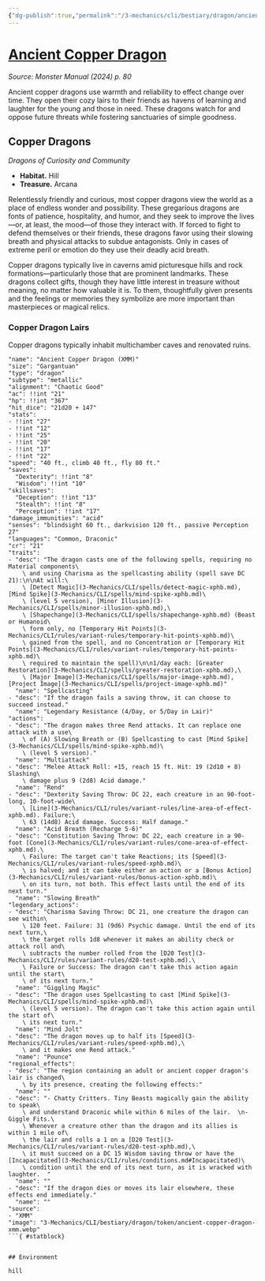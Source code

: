```yaml
---
{"dg-publish":true,"permalink":"/3-mechanics/cli/bestiary/dragon/ancient-copper-dragon-xmm/","tags":["ttrpg-cli/compendium/src/5e/xmm","ttrpg-cli/monster/cr/21","ttrpg-cli/monster/environment/hill","ttrpg-cli/monster/size/gargantuan","ttrpg-cli/monster/type/dragon/metallic"],"noteIcon":""}
---
```


# [Ancient Copper Dragon](3-Mechanics\CLI\bestiary\dragon/ancient-copper-dragon-xmm.md)
*Source: Monster Manual (2024) p. 80*  

Ancient copper dragons use warmth and reliability to effect change over time. They open their cozy lairs to their friends as havens of learning and laughter for the young and those in need. These dragons watch for and oppose future threats while fostering sanctuaries of simple goodness.

## Copper Dragons

*Dragons of Curiosity and Community*

- **Habitat.** Hill  
- **Treasure.** Arcana  

Relentlessly friendly and curious, most copper dragons view the world as a place of endless wonder and possibility. These gregarious dragons are fonts of patience, hospitality, and humor, and they seek to improve the lives—or, at least, the mood—of those they interact with. If forced to fight to defend themselves or their friends, these dragons favor using their slowing breath and physical attacks to subdue antagonists. Only in cases of extreme peril or emotion do they use their deadly acid breath.

Copper dragons typically live in caverns amid picturesque hills and rock formations—particularly those that are prominent landmarks. These dragons collect gifts, though they have little interest in treasure without meaning, no matter how valuable it is. To them, thoughtfully given presents and the feelings or memories they symbolize are more important than masterpieces or magical relics.

### Copper Dragon Lairs

Copper dragons typically inhabit multichamber caves and renovated ruins.

```statblock
"name": "Ancient Copper Dragon (XMM)"
"size": "Gargantuan"
"type": "dragon"
"subtype": "metallic"
"alignment": "Chaotic Good"
"ac": !!int "21"
"hp": !!int "367"
"hit_dice": "21d20 + 147"
"stats":
- !!int "27"
- !!int "12"
- !!int "25"
- !!int "20"
- !!int "17"
- !!int "22"
"speed": "40 ft., climb 40 ft., fly 80 ft."
"saves":
  "Dexterity": !!int "8"
  "Wisdom": !!int "10"
"skillsaves":
  "Deception": !!int "13"
  "Stealth": !!int "8"
  "Perception": !!int "17"
"damage_immunities": "acid"
"senses": "blindsight 60 ft., darkvision 120 ft., passive Perception 27"
"languages": "Common, Draconic"
"cr": "21"
"traits":
- "desc": "The dragon casts one of the following spells, requiring no Material components\
    \ and using Charisma as the spellcasting ability (spell save DC 21):\n\nAt will:\
    \ [Detect Magic](3-Mechanics/CLI/spells/detect-magic-xphb.md), [Mind Spike](3-Mechanics/CLI/spells/mind-spike-xphb.md)\
    \ (level 5 version), [Minor Illusion](3-Mechanics/CLI/spells/minor-illusion-xphb.md),\
    \ [Shapechange](3-Mechanics/CLI/spells/shapechange-xphb.md) (Beast or Humanoid\
    \ form only, no [Temporary Hit Points](3-Mechanics/CLI/rules/variant-rules/temporary-hit-points-xphb.md)\
    \ gained from the spell, and no Concentration or [Temporary Hit Points](3-Mechanics/CLI/rules/variant-rules/temporary-hit-points-xphb.md)\
    \ required to maintain the spell)\n\n1/day each: [Greater Restoration](3-Mechanics/CLI/spells/greater-restoration-xphb.md),\
    \ [Major Image](3-Mechanics/CLI/spells/major-image-xphb.md), [Project Image](3-Mechanics/CLI/spells/project-image-xphb.md)"
  "name": "Spellcasting"
- "desc": "If the dragon fails a saving throw, it can choose to succeed instead."
  "name": "Legendary Resistance (4/Day, or 5/Day in Lair)"
"actions":
- "desc": "The dragon makes three Rend attacks. It can replace one attack with a use\
    \ of (A) Slowing Breath or (B) Spellcasting to cast [Mind Spike](3-Mechanics/CLI/spells/mind-spike-xphb.md)\
    \ (level 5 version)."
  "name": "Multiattack"
- "desc": "Melee Attack Roll: +15, reach 15 ft. Hit: 19 (2d10 + 8) Slashing\
    \ damage plus 9 (2d8) Acid damage."
  "name": "Rend"
- "desc": "Dexterity Saving Throw: DC 22, each creature in an 90-foot-long, 10-foot-wide\
    \ [Line](3-Mechanics/CLI/rules/variant-rules/line-area-of-effect-xphb.md). Failure:\
    \ 63 (14d8) Acid damage. Success: Half damage."
  "name": "Acid Breath (Recharge 5-6)"
- "desc": "Constitution Saving Throw: DC 22, each creature in a 90-foot [Cone](3-Mechanics/CLI/rules/variant-rules/cone-area-of-effect-xphb.md).\
    \ Failure: The target can't take Reactions; its [Speed](3-Mechanics/CLI/rules/variant-rules/speed-xphb.md)\
    \ is halved; and it can take either an action or a [Bonus Action](3-Mechanics/CLI/rules/variant-rules/bonus-action-xphb.md)\
    \ on its turn, not both. This effect lasts until the end of its next turn."
  "name": "Slowing Breath"
"legendary_actions":
- "desc": "Charisma Saving Throw: DC 21, one creature the dragon can see within\
    \ 120 feet. Failure: 31 (9d6) Psychic damage. Until the end of its next turn,\
    \ the target rolls 1d8 whenever it makes an ability check or attack roll and\
    \ subtracts the number rolled from the [D20 Test](3-Mechanics/CLI/rules/variant-rules/d20-test-xphb.md).\
    \ Failure or Success: The dragon can't take this action again until the start\
    \ of its next turn."
  "name": "Giggling Magic"
- "desc": "The dragon uses Spellcasting to cast [Mind Spike](3-Mechanics/CLI/spells/mind-spike-xphb.md)\
    \ (level 5 version). The dragon can't take this action again until the start of\
    \ its next turn."
  "name": "Mind Jolt"
- "desc": "The dragon moves up to half its [Speed](3-Mechanics/CLI/rules/variant-rules/speed-xphb.md),\
    \ and it makes one Rend attack."
  "name": "Pounce"
"regional_effects":
- "desc": "The region containing an adult or ancient copper dragon's lair is changed\
    \ by its presence, creating the following effects:"
  "name": ""
- "desc": "- Chatty Critters. Tiny Beasts magically gain the ability to speak\
    \ and understand Draconic while within 6 miles of the lair.  \n- Giggle Fits.\
    \ Whenever a creature other than the dragon and its allies is within 1 mile of\
    \ the lair and rolls a 1 on a [D20 Test](3-Mechanics/CLI/rules/variant-rules/d20-test-xphb.md),\
    \ it must succeed on a DC 15 Wisdom saving throw or have the [Incapacitated](3-Mechanics/CLI/rules/conditions.md#Incapacitated)\
    \ condition until the end of its next turn, as it is wracked with laughter.  "
  "name": ""
- "desc": "If the dragon dies or moves its lair elsewhere, these effects end immediately."
  "name": ""
"source":
- "XMM"
"image": "3-Mechanics/CLI/bestiary/dragon/token/ancient-copper-dragon-xmm.webp"
```{ #statblock}


## Environment

hill